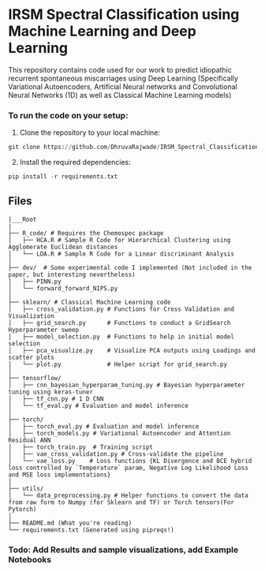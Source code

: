 # IRSM Spectral Classification using Machine Learning and Deep Learning
This repository contains code used for our work to predict idiopathic recurrent spontaneous miscarriages using Deep Learning (Specifically Variational Autoencoders, Artificial Neural networks and Convolutional Neural Networks (1D) as well as Classical Machine Learning models)

### To run the code on your setup:
1. Clone the repository to your local machine:
 ```python
 git clone https://github.com/DhruvaRajwade/IRSM_Spectral_Classification_DL.git
 ```

2. Install the required dependencies:
```python
pip install -r requirements.txt
```
## Files

```
|___Root
|
├── R_code/ # Requires the Chemospec package 
│   ├── HCA.R # Sample R Code for Hierarchical Clustering using Agglomerate Euclidean distances
│   └── LDA.R # Sample R Code for a Linear discriminant Analysis
│
├── dev/  # Some experimental code I implemented (Not included in the paper, but interesting nevertheless)
│   ├── PINN.py 
│   └── forward_forward_NIPS.py
│
├── sklearn/ # Classical Machine Learning code
│   ├── cross_validation.py # Functions for Cross Validation and Visualization
│   ├── grid_search.py      # Functions to conduct a GridSearch Hyperparameter sweep
│   ├── model_selection.py  # Functions to help in initial model selection
│   ├── pca_visualize.py    # Visualize PCA outputs using Loadings and scatter plots
│   └── plot.py             # Helper script for grid_search.py
│
├── tensorflow/
│   ├── cnn_bayesian_hyperparam_tuning.py # Bayesian hyperparameter tuning using keras-tuner
│   ├── tf_cnn.py # 1 D CNN
│   └── tf_eval.py # Evaluation and model inference
│
├── torch/
│   ├── torch_eval.py # Evaluation and model inference
│   ├── torch_models.py # Variational Autoencoder and Attention Residual ANN
│   ├── torch_train.py  # Training script
│   ├── vae_cross_validation.py # Cross-validate the pipeline
│   └── vae_loss.py    # Loss functions {KL Divergence and BCE hybrid loss controlled by `Temperature` param, Negative Log Likelihood Loss and MSE loss implementations}
│
├── utils/
│   └── data_preprocessing.py # Helper functions to convert the data from raw form to Numpy (for Sklearn and TF) or Torch tensors(For Pytorch)
│
├── README.md (What you're reading)
└── requirements.txt (Generated using pipreqs!)
```

### Todo: Add Results and sample visualizations, add Example Notebooks 
